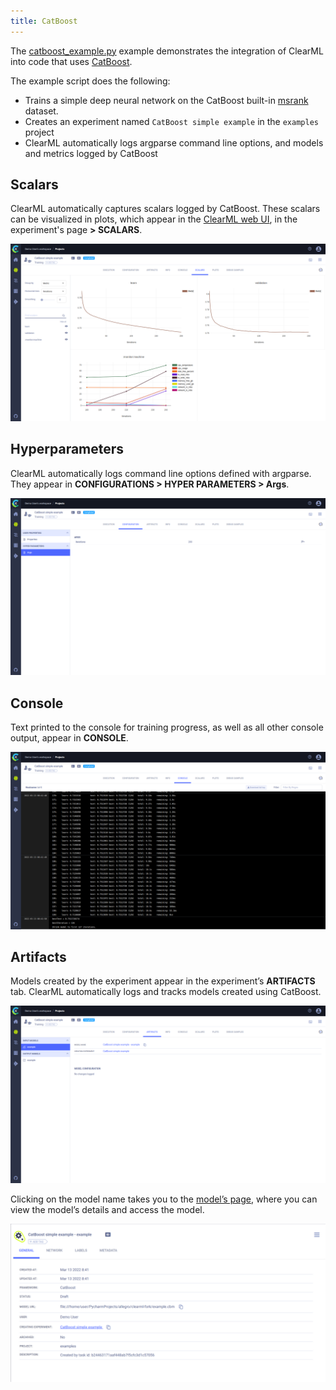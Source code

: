 ```yaml
---
title: CatBoost
---
```


The [catboost_example.py](https://github.com/allegroai/clearml/blob/master/examples/frameworks/catboost/catboost_example.py) 
example demonstrates the integration of ClearML into code that uses [CatBoost](https://catboost.ai).

The example script does the following:
* Trains a simple deep neural network on the CatBoost built-in [msrank](https://catboost.ai/en/docs/concepts/python-reference_datasets_msrank) 
  dataset.
* Creates an experiment named `CatBoost simple example` in the `examples` project
* ClearML automatically logs argparse command line options, and models and metrics logged by CatBoost

## Scalars
ClearML automatically captures scalars logged by CatBoost. These scalars can be visualized in plots, which appear in the 
[ClearML web UI](../../../webapp/webapp_overview.md), in the experiment's page **> SCALARS**.

![Experiment scalars](../../../img/examples_catboost_scalars.png)

## Hyperparameters
ClearML automatically logs command line options defined with argparse. They appear in **CONFIGURATIONS > HYPER 
PARAMETERS > Args**.

![Experiment hyperparameters](../../../img/examples_catboost_configurations.png)

## Console
Text printed to the console for training progress, as well as all other console output, appear in **CONSOLE**.

![Experiment console](../../../img/examples_catboost_console.png)

## Artifacts
Models created by the experiment appear in the experiment’s **ARTIFACTS** tab. ClearML automatically logs and tracks 
models created using CatBoost.

![Experiment artifacts](../../../img/examples_catboost_artifacts.png)

Clicking on the model name takes you to the [model’s page](../../../webapp/webapp_model_viewing.md), where you can view 
the model’s details and access the model.

![Model page](../../../img/examples_catboost_model.png)
